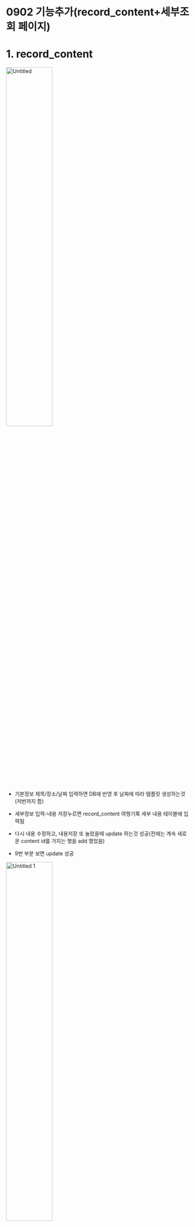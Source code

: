 # 0902 기능추가(record_content+세부조회 페이지)

# 1. record_content

<img src="https://github.com/minjiKim87/SpringAWS_Study/assets/68892132/9fc67c7b-c5cb-4f34-a74f-15a7ef78a801.png" alt="Untitled" width="50%">

- 기본정보 제목/장소/날짜 입력하면 DB에 반영 후 날짜에 따라 템플릿 생성하는것(저번까지 함)

- 세부정보 입력-내용 저장누르면 record_content 여행기록 세부 내용 테이블에 입력됨

- 다시 내용 수정하고, 내용저장 또 눌렀을때 update 하는것 성공(전에는 계속 새로운 content id를 가지는 행을 add 했었음)

- 9번 부분 보면 update 성공
    
<img src="https://github.com/minjiKim87/SpringAWS_Study/assets/68892132/828ec3dd-164a-4c4a-bfda-c0ee04bbd892.png" alt="Untitled 1" width="50%">

 <img src="https://github.com/minjiKim87/SpringAWS_Study/assets/68892132/bc7b98af-48d3-4690-b6ed-42cb50d6cdda.png" alt="Untitled 2" width="50%">

 
 <img src="https://github.com/minjiKim87/SpringAWS_Study/assets/68892132/67a5cd7a-d5b0-40ad-9560-3790df43593b.png" alt="Untitled 3" width="50%">

# 2. 여행 기록 리스트 보는 페이지

<img src="https://github.com/minjiKim87/SpringAWS_Study/assets/68892132/ccaa2596-b20e-45a9-bc8f-de248f6b9d52.png" alt="Untitled 4" width="50%">


# 3. 여행 기록 상세 조회 페이지

<img src="https://github.com/minjiKim87/SpringAWS_Study/assets/68892132/2709ded1-5248-43ad-85b6-35861d612089.png" alt="Untitled 5" width="50%">

- 리스트에서 누르면 record id받아서 내용 띄워줌
- 아직 record_content 본문을 밑에 띄우지는 못함

# 4. 할것

## 부가적인것

- 여행기록 상세보기 페이지에서, 본문 내용을 밑에 띄워야됨
- new_travel_record.html (본문 포함한 새로운 기록 만드는 기존 페이지)로 이어지는 버튼
- 계획 db 받아와서 연동하는 것 등등

## 새 페이지, 다음 기능

- 상세보기 페이지에서 기존 기록 수정 페이지로 넘어가도록.
- 기록 수정 페이지에서, 기존의 기본 정보, 본문등을 보여주고 업데이트 하게.

